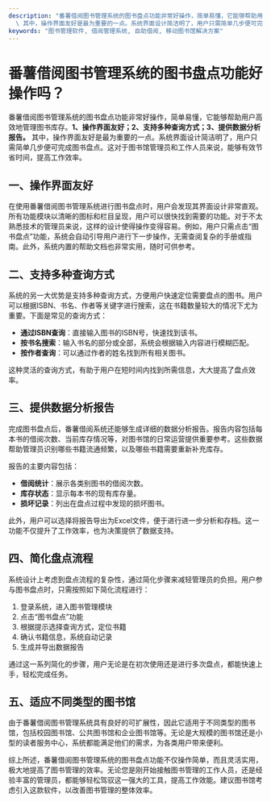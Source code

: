 ```yaml
---
description: "番薯借阅图书管理系统的图书盘点功能非常好操作，简单易懂，它能够帮助用户高效地管理图书库存。**1、操作界面友好；2、支持多种查询方式；3、提供数据分析报告。**\
  \ 其中，操作界面友好是最为重要的一点。系统界面设计简洁明了，用户只需简单几步便可完成图书盘点。这对于图书馆管理员和工作人员来说，能够有效节省时间，提高工作效率。"
keywords: "图书管理软件, 借阅管理系统, 自助借阅, 移动图书馆解决方案"
---
```

# 番薯借阅图书管理系统的图书盘点功能好操作吗？

番薯借阅图书管理系统的图书盘点功能非常好操作，简单易懂，它能够帮助用户高效地管理图书库存。**1、操作界面友好；2、支持多种查询方式；3、提供数据分析报告。** 其中，操作界面友好是最为重要的一点。系统界面设计简洁明了，用户只需简单几步便可完成图书盘点。这对于图书馆管理员和工作人员来说，能够有效节省时间，提高工作效率。

## **一、操作界面友好**

在使用番薯借阅图书管理系统进行图书盘点时，用户会发现其界面设计非常直观。所有功能模块以清晰的图标和栏目呈现，用户可以很快找到需要的功能。对于不太熟悉技术的管理员来说，这样的设计使得操作变得容易。例如，用户只需点击“图书盘点”功能，系统会自动引导用户进行下一步操作，无需查阅复杂的手册或指南。此外，系统内置的帮助文档也非常实用，随时可供参考。

## **二、支持多种查询方式**

系统的另一大优势是支持多种查询方式，方便用户快速定位需要盘点的图书。用户可以根据ISBN、书名、作者等关键字进行搜索，这在书籍数量较大的情况下尤为重要。下面是常见的查询方式：

- **通过ISBN查询**：直接输入图书的ISBN号，快速找到该书。
- **按书名搜索**：输入书名的部分或全部，系统会根据输入内容进行模糊匹配。
- **按作者查询**：可以通过作者的姓名找到所有相关图书。

这种灵活的查询方式，有助于用户在短时间内找到所需信息，大大提高了盘点效率。

## **三、提供数据分析报告**

完成图书盘点后，番薯借阅系统还能够生成详细的数据分析报告。报告内容包括每本书的借阅次数、当前库存情况等，对图书馆的日常运营提供重要参考。这些数据帮助管理员识别哪些书籍流通频繁，以及哪些书籍需要重新补充库存。

报告的主要内容包括：

- **借阅统计**：展示各类别图书的借阅次数。
- **库存状态**：显示每本书的现有库存量。
- **损坏记录**：列出在盘点过程中发现的损坏图书。

此外，用户可以选择将报告导出为Excel文件，便于进行进一步分析和存档。这一功能不仅提升了工作效率，也为决策提供了数据支持。

## **四、简化盘点流程**

系统设计上考虑到盘点流程的复杂性，通过简化步骤来减轻管理员的负担。用户参与图书盘点时，只需按照如下简化流程进行：

1. 登录系统，进入图书管理模块
2. 点击“图书盘点”功能
3. 根据提示选择查询方式，定位书籍
4. 确认书籍信息，系统自动记录
5. 生成并导出数据报告

通过这一系列简化的步骤，用户无论是在初次使用还是进行多次盘点，都能快速上手，轻松完成任务。

## **五、适应不同类型的图书馆**

由于番薯借阅图书管理系统具有良好的可扩展性，因此它适用于不同类型的图书馆，包括校园图书馆、公共图书馆和企业图书馆等。无论是大规模的图书馆还是小型的读者服务中心，系统都能满足他们的需求，为各类用户带来便利。

综上所述，番薯借阅图书管理系统的图书盘点功能不仅操作简单，而且灵活实用，极大地提高了图书管理的效率。无论您是刚开始接触图书管理的工作人员，还是经验丰富的管理员，都能够轻松驾驭这一强大的工具，提高工作效能。建议图书馆考虑引入这款软件，以改善图书管理的整体效率。
